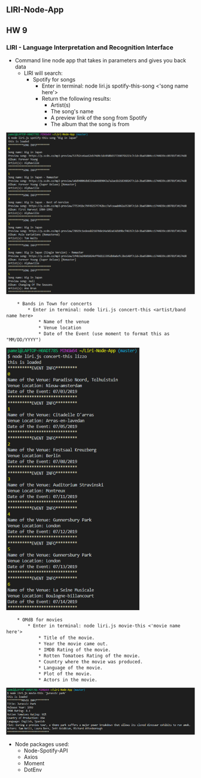 ## LIRI-Node-App
## HW 9

### LIRI - Language Interpretation and Recognition Interface
* Command line node app that takes in parameters and gives you back data
    * LIRI will search:
        * Spotify for songs
            * Enter in terminal: node liri.js spotify-this-song <'song name here'>
            * Return the following results:
                * Artist(s)
                * The song's name
                * A preview link of the song from Spotify
                * The album that the song is from

![Spotify-This](https://github.com/pamelatholan/Liri-Node-App/blob/master/images/spotify-this.PNG)

        * Bands in Town for concerts
            * Enter in terminal: node liri.js concert-this <artist/band name here>
                * Name of the venue
                * Venue location
                * Date of the Event (use moment to format this as "MM/DD/YYYY")

![Concert-This](https://github.com/pamelatholan/Liri-Node-App/blob/master/images/concert-this.PNG)

        * OMdB for movies
            * Enter in terminal: node liri.js movie-this <'movie name here'>
                * Title of the movie.
                * Year the movie came out.
                * IMDB Rating of the movie.
                * Rotten Tomatoes Rating of the movie.
                * Country where the movie was produced.
                * Language of the movie.
                * Plot of the movie.
                * Actors in the movie.

![Movie-This](https://github.com/pamelatholan/Liri-Node-App/blob/master/images/movie-this.PNG)


* Node packages used:
    * Node-Spotify-API
    * Axios
    * Moment
    * DotEnv
